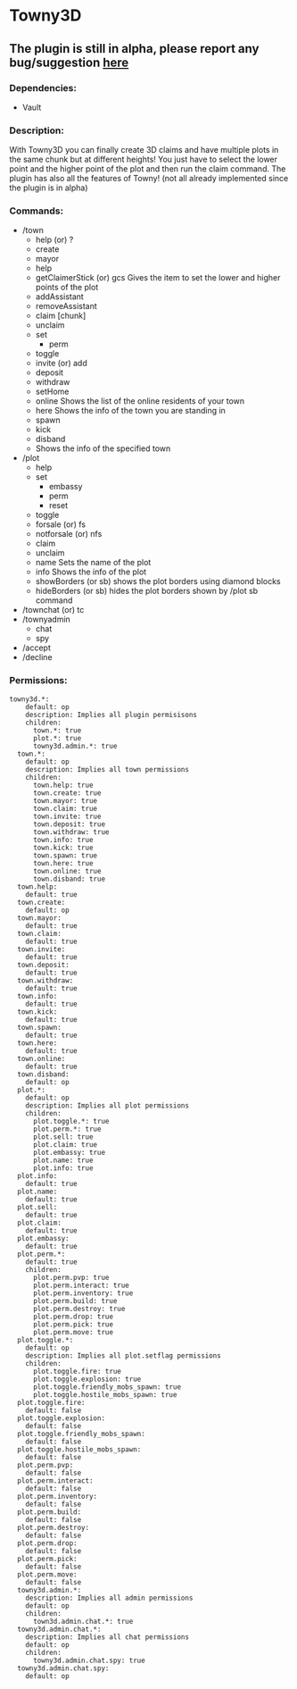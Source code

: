 # Towny3D
## The plugin is still in alpha, please report any bug/suggestion [here](https://sndev.it/c/support)

### Dependencies:
- Vault
### Description:
With Towny3D you can finally create 3D claims and have multiple plots in the same chunk but at different heights! You just have to select the lower point and the higher point of the plot and then run the claim command.
The plugin has also all the features of Towny! (not all already implemented since the plugin is in alpha)

### Commands:
  - /town
    - help (or) ?
    - create <townName>
    - mayor
    - help
    - getClaimerStick (or) gcs Gives the item to set the lower and higher points of the plot
    - addAssistant <playerName>
    - removeAssistant <playerName>
    - claim [chunk]
    - unclaim
    - set
      - perm <permName>
    - toggle <flag>
    - invite (or) add <playerName>
    - deposit <amount>
    - withdraw <amount>
    - setHome
    - online Shows the list of the online residents of your town
    - here Shows the info of the town you are standing in
    - spawn
    - kick <playerName>
    - disband
    - <townName> Shows the info of the specified town
  - /plot
    - help
    - set
      - embassy
      - perm <permName>
      - reset
    - toggle <flag>
    - forsale (or) fs <price>
    - notforsale (or) nfs
    - claim
    - unclaim
    - name Sets the name of the plot
    - info Shows the info of the plot
    - showBorders (or sb) shows the plot borders using diamond blocks
    - hideBorders (or sb) hides the plot borders shown by /plot sb command
  - /townchat (or) tc
  - /townyadmin
    - chat
    - spy
  - /accept
  - /decline
  
### Permissions:
```
towny3d.*:
    default: op
    description: Implies all plugin permisisons
    children:
      town.*: true
      plot.*: true
      towny3d.admin.*: true
  town.*:
    default: op
    description: Implies all town permissions
    children:
      town.help: true
      town.create: true
      town.mayor: true
      town.claim: true
      town.invite: true
      town.deposit: true
      town.withdraw: true
      town.info: true
      town.kick: true
      town.spawn: true
      town.here: true
      town.online: true
      town.disband: true
  town.help:
    default: true
  town.create:
    default: op
  town.mayor:
    default: true
  town.claim:
    default: true
  town.invite:
    default: true
  town.deposit:
    default: true
  town.withdraw:
    default: true
  town.info:
    default: true
  town.kick:
    default: true
  town.spawn:
    default: true
  town.here:
    default: true
  town.online:
    default: true
  town.disband:
    default: op
  plot.*:
    default: op
    description: Implies all plot permissions
    children:
      plot.toggle.*: true
      plot.perm.*: true
      plot.sell: true
      plot.claim: true
      plot.embassy: true
      plot.name: true
      plot.info: true
  plot.info:
    default: true
  plot.name:
    default: true
  plot.sell:
    default: true
  plot.claim:
    default: true
  plot.embassy:
    default: true
  plot.perm.*:
    default: true
    children:
      plot.perm.pvp: true
      plot.perm.interact: true
      plot.perm.inventory: true
      plot.perm.build: true
      plot.perm.destroy: true
      plot.perm.drop: true
      plot.perm.pick: true
      plot.perm.move: true
  plot.toggle.*:
    default: op
    description: Implies all plot.setflag permissions
    children:
      plot.toggle.fire: true
      plot.toggle.explosion: true
      plot.toggle.friendly_mobs_spawn: true
      plot.toggle.hostile_mobs_spawn: true
  plot.toggle.fire:
    default: false
  plot.toggle.explosion:
    default: false
  plot.toggle.friendly_mobs_spawn:
    default: false
  plot.toggle.hostile_mobs_spawn:
    default: false
  plot.perm.pvp:
    default: false
  plot.perm.interact:
    default: false
  plot.perm.inventory:
    default: false
  plot.perm.build:
    default: false
  plot.perm.destroy:
    default: false
  plot.perm.drop:
    default: false
  plot.perm.pick:
    default: false
  plot.perm.move:
    default: false
  towny3d.admin.*:
    description: Implies all admin permissions
    default: op
    children:
      town3d.admin.chat.*: true
  towny3d.admin.chat.*:
    description: Implies all chat permissions
    default: op
    children:
      towny3d.admin.chat.spy: true
  towny3d.admin.chat.spy:
    default: op
```
